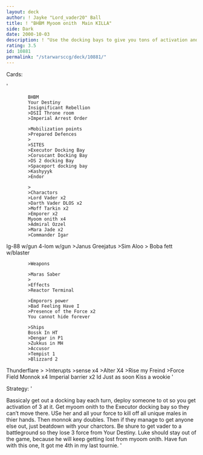 ```yaml
---
layout: deck
author: ! Jayke "Lord_vader20" Ball
title: ! "BHBM Myoom onith  Main KILLA"
side: Dark
date: 2000-10-03
description: ! "Use the docking bays to give you tons of activation and none for the opponent. THen Use Myoom onith and Monnok to kill off all of their good cards. Beatdown and force drain the rest."
rating: 3.5
id: 10881
permalink: "/starwarsccg/deck/10881/"
---
```

Cards: 

'

		    BHBM
		    Your Destiny
		    Insignificant Rebellion
		    >DSII Throne room
		    >Imperial Arrest Order

		    >Mobilization points
		    >Prepared Defences
		    >
		    >SITES
		    >Executor Docking Bay
		    >Coruscant Docking Bay
		    >DS 2 docking Bay
		    >Spaceport docking bay
		    >Kashyyyk
		    >Endor

		    >
		    >Charactors
		    >Lord Vader x2
		    >Darth Vader DLOS x2
		    >Moff Tarkin x2
		    >Emporer x2
		    Myoom onith x4
		    >Admiral Ozzel
		    >Mara Jade x2
		    >Commander Igar
Ig-88 w/gun
4-lom w/gun
		    >Janus Greejatus
		    >Sim Aloo
		    > Boba fett w/blaster

		    >Weapons

		    >Maras Saber
		    >
		    >Effects
		    >Reactor Terminal

		    >Emporors power
		    >Bad Feeling Have I
		    >Presence of the Force x2
		    You cannot hide forever

		    >Ships
		    Bossk In HT
		    >Dengar in P1
		    >Zukkus in MH
		    >Accusor
		    >Tempist 1
		    >Blizzard 2
Thunderflare
		    >
		    >Interupts
		    >sense x4
		    >Alter X4
		    >Rise my Freind
		    >Force Field
		    Monnok x4
		    Imperial barrier x2
		    Id Just as soon Kiss a wookie  '

Strategy: '

Bassicaly get out a docking bay each turn, deploy someone to ot so you get activation of 3 at it. Get myoom onith to the Executor docking bay so they can’t move there. USe her and all your force to kill off all unique males in thier hands. Then monnok any doubles. Then if they manage to get anyone else out, just beatdown with your charctors.  Be shure to get vader to a battleground so they lose 3 force from Your Destiny. Luke should stay out of the game, because he will keep getting lost from myoom onith. Have fun with this one, It got me 4th in my last tournie. '
